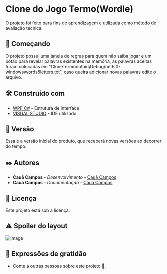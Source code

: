 # Clone do Jogo Termo(Wordle)
O projeto foi feito para fins de aprendizagem e utilizada como método de avaliação técnica.

## 🚀 Começando

O projeto possui uma janela de regras para quem não saiba jogar e um botão para revelar palavras existentes na memória, as palavras aceitas foram colocadas em "CloneTermooo\bin\Debug\net6.0-windows\words5letters.txt", caso queira adicionar novas palavras edite o arquivo. 

## 🛠️ Construído com

* [WPF C#](https://learn.microsoft.com/pt-br/visualstudio/designers/getting-started-with-wpf?view=vs-2022) - Estrutura de interface
* [VISUAL STUDIO](https://visualstudio.microsoft.com/pt-br/downloads/) - IDE utilizado

## 📌 Versão

Essa é a versão inicial do produto, que receberá novas versões ao decorrer do tempo.

## ✒️ Autores

* **Cauã Campos** - *Desenvolvimento* - [Cauã Campos](https://github.com/c-Campos-ss)
* **Cauã Campos** - *Documentação* - [Cauã Campos](https://github.com/c-Campos-ss)

## 📄 Licença

Este projeto está sob a licença.

## ⚠️ Spoiler do layout

![image](https://user-images.githubusercontent.com/73807067/198164003-7883fd39-8956-4b88-aa8a-beccba0ef611.png)

## 🎁 Expressões de gratidão

* Conte a outras pessoas sobre este projeto 📢.
